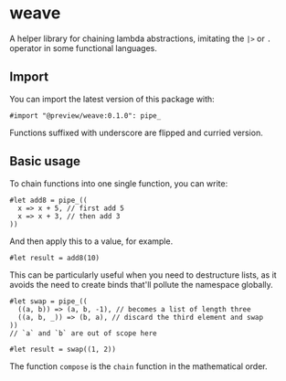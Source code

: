 # weave
A helper library for chaining lambda abstractions, imitating the `|>` or `.` operator in some
functional languages.

## Import
You can import the latest version of this package with:
```typ
#import "@preview/weave:0.1.0": pipe_
```
Functions suffixed with underscore are flipped and curried version.

## Basic usage
To chain functions into one single function, you can write:
```typ
#let add8 = pipe_((
  x => x + 5, // first add 5
  x => x + 3, // then add 3
))
```

And then apply this to a value, for example.
```typ
#let result = add8(10)
```

This can be particularly useful when you need to destructure lists, as it avoids the need to create
binds that'll pollute the namespace globally.
```typ
#let swap = pipe_((
  ((a, b)) => (a, b, -1), // becomes a list of length three
  ((a, b, _)) => (b, a), // discard the third element and swap
))
// `a` and `b` are out of scope here

#let result = swap((1, 2))
```

The function `compose` is the `chain` function in the mathematical order.
